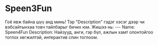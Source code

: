 # Speen3Fun
Гоё явж байна шүү анд минь! Тэр "Description" гэдэг хэсэг дээр чи вэбсайтынхаа товч тайлбарыг бичих юм. Жишээ нь:   ---  Name: Speen4Fun Description: Найзууд, анги, гэр бүл, ажлын хамт олонтойгоо тоглох хөгжилтэй, интерактив спин тоглоом. 
